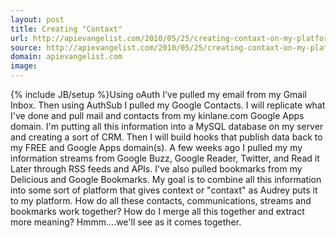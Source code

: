```yaml
---
layout: post
title: Creating "Contaxt"
url: http://apievangelist.com/2010/05/25/creating-contaxt-on-my-platform/
source: http://apievangelist.com/2010/05/25/creating-contaxt-on-my-platform/
domain: apievangelist.com
image: 
---
```

{% include JB/setup %}Using oAuth I've pulled my email from my Gmail Inbox. Then using AuthSub I pulled my Google Contacts. I will replicate what I've done and pull mail and contacts from my kinlane.com Google Apps domain.
I'm putting all this information into a MySQL database on my server and creating a sort of CRM. Then I will build hooks that publish data back to my FREE and Google Apps domain(s).
A few weeks ago I pulled my my information streams from Google Buzz, Google Reader, Twitter, and Read it Later through RSS feeds and APIs.
I've also pulled bookmarks from my Delicious and Google Bookmarks.
My goal is to combine all this information into some sort of platform that gives context or "contaxt" as Audrey puts it to my platform. How do all these contacts, communications, streams and bookmarks work together? How do I merge all this together and extract more meaning?
Hmmm....we'll see as it comes together.